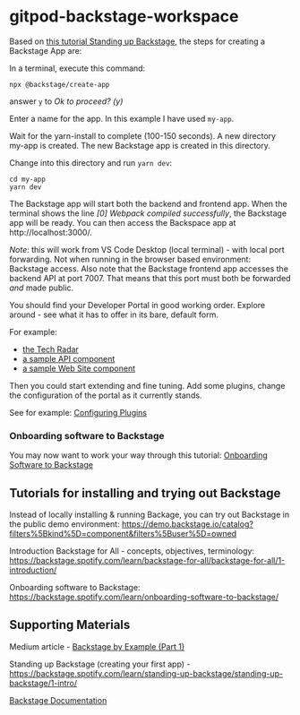 # gitpod-backstage-workspace

Based on [this tutorial Standing up Backstage](https://backstage.spotify.com/learn/standing-up-backstage/standing-up-backstage/1-intro/), the steps for creating a Backstage App are:

In a terminal, execute this command:

```
npx @backstage/create-app
```

answer `y` to *Ok to proceed? (y)*

Enter a name for the app. In this example I have used `my-app`.

Wait for the yarn-install to complete (100-150 seconds). A new directory my-app is created. The new Backstage app is created in this directory.

Change into this directory and run `yarn dev`:

```
cd my-app
yarn dev
```

The Backstage app will start both the backend and frontend app. When the terminal shows the line *[0] Webpack compiled successfully*, the Backstage app will be ready. You can then access the Backspace app at http://localhost:3000/.   

_Note_: this will work from VS Code Desktop (local terminal) - with local port forwarding. Not when running in the browser based environment: Backstage access. Also note that the Backstage frontend app accesses the backend API at port 7007. That means that this port must both be forwarded *and* made public. 

You should find your Developer Portal in good working order. Explore around - see what it has to offer in its bare, default form. 

For example:
* [the Tech Radar](http://localhost:3000/tech-radar) 
* [a sample API component](http://localhost:3000/catalog/default/api/example-grpc-api)
* [a sample Web Site component](http://localhost:3000/catalog/default/component/example-website)

Then you could start extending and fine tuning. Add some plugins, change the configuration of the portal as it currently stands.

See for example: [Configuring Plugins](https://backstage.io/docs/getting-started/configure-app-with-plugins)

### Onboarding software to Backstage

You may now want to work your way through this tutorial: [Onboarding Software to Backstage](https://backstage.spotify.com/learn/onboarding-software-to-backstage/)



## Tutorials for installing and trying out Backstage

Instead of locally installing & running Backage, you can try out Backstage in the public demo environment: https://demo.backstage.io/catalog?filters%5Bkind%5D=component&filters%5Buser%5D=owned 

Introduction Backstage for All - concepts, objectives, terminology: 
https://backstage.spotify.com/learn/backstage-for-all/backstage-for-all/1-introduction/

Onboarding software to Backstage: https://backstage.spotify.com/learn/onboarding-software-to-backstage/

## Supporting Materials

Medium article - [Backstage by Example (Part 1)](https://john-tucker.medium.com/backstage-by-example-part-1-a18e74849240)

Standing up Backstage (creating your first app) - https://backstage.spotify.com/learn/standing-up-backstage/standing-up-backstage/1-intro/

[Backstage Documentation](https://backstage.io/docs/overview/what-is-backstage)

